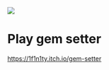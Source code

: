 ![](https://img.itch.zone/aW1nLzM1MjI4MTEucG5n/original/%2Frvu2s.png)

# Play gem setter

https://1f1n1ty.itch.io/gem-setter
 
